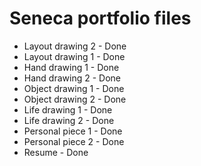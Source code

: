 # Seneca portfolio files

* Layout drawing 2 - Done
* Layout drawing 1 - Done
* Hand drawing 1 - Done
* Hand drawing 2 - Done
* Object drawing 1 - Done
* Object drawing 2 - Done
* Life drawing 1 - Done
* Life drawing 2 - Done
* Personal piece 1 - Done
* Personal piece 2 - Done
* Resume - Done
